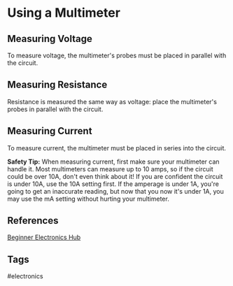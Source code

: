 # Using a Multimeter 

## Measuring Voltage
To measure voltage, the multimeter's probes must be placed in parallel with the circuit.  

## Measuring Resistance
Resistance is measured the same way as voltage: place the multimeter's probes in parallel with the circuit.  

## Measuring Current
To measure current, the multimeter must be placed in series into the circuit.  

**Safety Tip:**
When measuring current, first make sure your multimeter can handle it. Most multimeters can measure up to 10 amps, so if the circuit could be over 10A, don't even think about it! If you are confident the circuit is under 10A, use the 10A setting first. If the amperage is under 1A, you're going to get an inaccurate reading, but now that you now it's under 1A, you may use the mA setting without hurting your multimeter.   

## References
[Beginner Electronics Hub](../202305062158)

## Tags
#electronics
